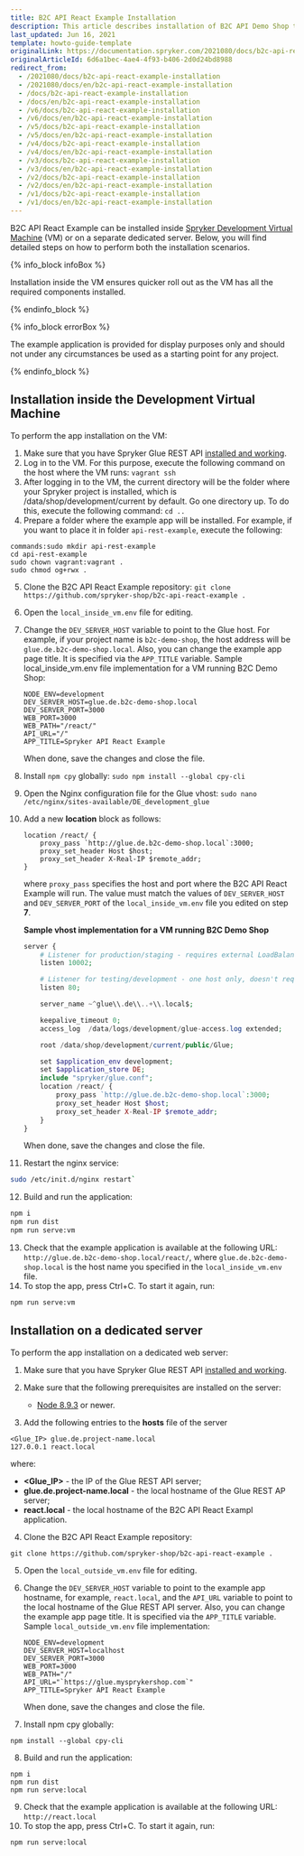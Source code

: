 ```yaml
---
title: B2C API React Example Installation
description: This article describes installation of B2C API Demo Shop to experience the use of Spryker Glue REST API.
last_updated: Jun 16, 2021
template: howto-guide-template
originalLink: https://documentation.spryker.com/2021080/docs/b2c-api-react-example-installation
originalArticleId: 6d6a1bec-4ae4-4f93-b406-2d0d24bd8988
redirect_from:
  - /2021080/docs/b2c-api-react-example-installation
  - /2021080/docs/en/b2c-api-react-example-installation
  - /docs/b2c-api-react-example-installation
  - /docs/en/b2c-api-react-example-installation
  - /v6/docs/b2c-api-react-example-installation
  - /v6/docs/en/b2c-api-react-example-installation
  - /v5/docs/b2c-api-react-example-installation
  - /v5/docs/en/b2c-api-react-example-installation
  - /v4/docs/b2c-api-react-example-installation
  - /v4/docs/en/b2c-api-react-example-installation
  - /v3/docs/b2c-api-react-example-installation
  - /v3/docs/en/b2c-api-react-example-installation
  - /v2/docs/b2c-api-react-example-installation
  - /v2/docs/en/b2c-api-react-example-installation
  - /v1/docs/b2c-api-react-example-installation
  - /v1/docs/en/b2c-api-react-example-installation
---
```


B2C API React Example can be installed inside [Spryker Development Virtual Machine](/docs/scos/dev/sdk/development-virtual-machine-docker-containers-and-console.html) (VM) or on a separate dedicated server. Below, you will find detailed steps on how to perform both the installation scenarios.

{% info_block infoBox %}

Installation inside the VM ensures quicker roll out as the VM has all the required components installed.

{% endinfo_block %}

{% info_block errorBox %}

The example application is provided for display purposes only and should not under any circumstances be used as a starting point for any project.

{% endinfo_block %}

## Installation inside the Development Virtual Machine

To perform the app installation on the VM:

1. Make sure that you have Spryker Glue REST API [installed and working](/docs/scos/dev/feature-integration-guides/{{site.version}}/glue-api/glue-api-installation-and-configuration.html).
2. Log in to the VM. For this purpose, execute the following command on the host where the VM runs:
`vagrant ssh`
3. After logging in to the VM, the current directory will be the folder where your Spryker project is installed, which is /data/shop/development/current by default. Go one directory up. To do this, execute the following command:
`cd ..`
4. Prepare a folder where the example app will be installed. For example, if you want to place it in folder `api-rest-example`, execute the following:

```
commands:sudo mkdir api-rest-example
cd api-rest-example
sudo chown vagrant:vagrant .
sudo chmod og+rwx .
```

5. Clone the B2C API React Example repository:
`git clone https://github.com/spryker-shop/b2c-api-react-example .`

6. Open the `local_inside_vm.env` file for editing.
7. Change the `DEV_SERVER_HOST` variable to point to the Glue host. For example, if your project name is `b2c-demo-shop`, the host address will be `glue.de.b2c-demo-shop.local`. Also, you can change the example app page title. It is specified via the `APP_TITLE` variable.
Sample local_inside_vm.env file implementation for a VM running B2C Demo Shop:
    ```
    NODE_ENV=development
    DEV_SERVER_HOST=glue.de.b2c-demo-shop.local
    DEV_SERVER_PORT=3000
    WEB_PORT=3000
    WEB_PATH="/react/"
    API_URL="/"
    APP_TITLE=Spryker API React Example
    ```
    When done, save the changes and close the file.

8. Install `npm cpy` globally:
`sudo npm install --global cpy-cli`
9. Open the Nginx configuration file for the Glue vhost:
`sudo nano /etc/nginx/sites-available/DE_development_glue`
10. Add a new **location** block as follows:

    ```
    location /react/ {
        proxy_pass `http://glue.de.b2c-demo-shop.local`:3000;
        proxy_set_header Host $host;
        proxy_set_header X-Real-IP $remote_addr;
    }
    ```

    where `proxy_pass` specifies the host and port where the B2C API React Example will run. The value must match the values of `DEV_SERVER_HOST` and `DEV_SERVER_PORT` of the `local_inside_vm.env` file you edited on step **7**.

    **Sample vhost implementation for a VM running B2C Demo Shop**

    ```php
    server {
        # Listener for production/staging - requires external LoadBalancer directi$
        listen 10002;

        # Listener for testing/development - one host only, doesn't require extern$
        listen 80;

        server_name ~^glue\\.de\\..+\\.local$;

        keepalive_timeout 0;
        access_log  /data/logs/development/glue-access.log extended;

        root /data/shop/development/current/public/Glue;

        set $application_env development;
        set $application_store DE;
        include "spryker/glue.conf";
        location /react/ {
            proxy_pass `http://glue.de.b2c-demo-shop.local`:3000;
            proxy_set_header Host $host;
            proxy_set_header X-Real-IP $remote_addr;
        }
    }
    ```

    When done, save the changes and close the file.

11.  Restart the nginx service:

```bash
sudo /etc/init.d/nginx restart`
```

12. Build and run the application:

```bash
npm i
npm run dist
npm run serve:vm
```

13. Check that the example application is available at the following URL: `http://glue.de.b2c-demo-shop.local/react/`, where `glue.de.b2c-demo-shop.local` is the host name you specified in the `local_inside_vm.env` file.
14. To stop the app, press Ctrl+C. To start it again, run:

```bash
npm run serve:vm
```

## Installation on a dedicated server

To perform the app installation on a dedicated web server:

1. Make sure that you have Spryker Glue REST API [installed and working](/docs/scos/dev/feature-integration-guides/{{site.version}}/glue-api/glue-api-installation-and-configuration.html).

2. Make sure that the following prerequisites are installed on the server:
    * [Node 8.9.3](https://nodejs.org/en/) or newer.

3. Add the following entries to the **hosts** file of the server

```text
<Glue_IP> glue.de.project-name.local
127.0.0.1 react.local
```

where:

* **<Glue_IP>** - the IP of the Glue REST API server;
* **glue.de.project-name.local** - the local hostname of the Glue REST AP   server;
* **react.local** - the local hostname of the B2C API React Exampl    application.

4. Clone the B2C API React Example repository:

```
git clone https://github.com/spryker-shop/b2c-api-react-example .
```

5. Open the `local_outside_vm.env` file for editing.
6. Change the `DEV_SERVER_HOST` variable to point to the example app hostname, for example, `react.local`, and the `API_URL` variable to point to the local hostname of the Glue REST API server. Also, you can change the example app page title. It is specified via the `APP_TITLE` variable.
Sample `local_outside_vm.env` file implementation:

    ```
    NODE_ENV=development
    DEV_SERVER_HOST=localhost
    DEV_SERVER_PORT=3000
    WEB_PORT=3000
    WEB_PATH="/"
    API_URL="`https://glue.mysprykershop.com`"
    APP_TITLE=Spryker API React Example
    ```

    When done, save the changes and close the file.

7. Install npm cpy globally:

```
npm install --global cpy-cli
```

8. Build and run the application:

```
npm i
npm run dist
npm run serve:local
```

9. Check that the example application is available at the following URL: `http://react.local`
10. To stop the app, press Ctrl+C. To start it again, run:

```
npm run serve:local
```
